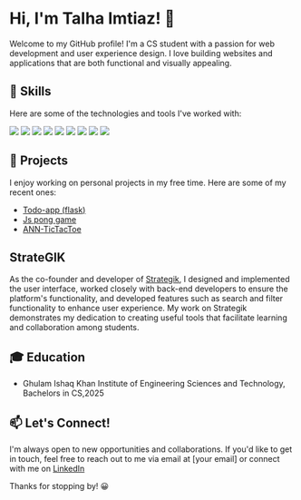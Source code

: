 # Hi, I'm Talha Imtiaz! 👋

Welcome to my GitHub profile! I'm a CS student with a passion for web development and user experience design. I love building websites and applications that are both functional and visually appealing. 

## 🚀 Skills

Here are some of the technologies and tools I've worked with:

<img src="https://img.icons8.com/color/48/000000/react-native.png"/> 
<img src="https://img.icons8.com/color/48/000000/javascript.png"/> 
<img src="https://img.icons8.com/color/48/000000/html-5.png"/>
<img src="https://img.icons8.com/color/48/000000/css3.png"/> 
<img src="https://img.icons8.com/color/48/000000/tailwindcss.png"/> 
<img src="https://img.icons8.com/color/48/000000/python.png"/> 
<img src="https://img.icons8.com/color/48/000000/c-plus-plus-logo.png"/>
<img src="https://img.icons8.com/ios-filled/50/000000/git.png"/> 
<img src="https://img.icons8.com/windows/32/26e07f/figma.png"/>

## 🔭 Projects

I enjoy working on personal projects in my free time. Here are some of my recent ones:

- [Todo-app (flask)](https://github.com/talhaimtiaz09/flaskt_todo_app)
- [Js pong game](https://github.com/talhaimtiaz09/js-pong-game.github.io)
- [ANN-TicTacToe](https://github.com/talhaimtiaz09/ANN_TicTacToe)

## StrateGIK

As the co-founder and developer of [Strategik](https://strategik.up.railway.app), I designed and implemented the user interface, worked closely with back-end developers to ensure the platform's functionality, and developed features such as search and filter functionality to enhance user experience. My work on Strategik demonstrates my dedication to creating useful tools that facilitate learning and collaboration among students.

## 🎓 Education

- Ghulam Ishaq Khan Institute of Engineering Sciences and Technology, Bachelors in CS,2025

## 📫 Let's Connect!

I'm always open to new opportunities and collaborations. If you'd like to get in touch, feel free to reach out to me via email at [your email] or connect with me on [LinkedIn](https://www.linkedin.com/in/talha-imtiaz342/)

Thanks for stopping by! 😀
